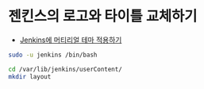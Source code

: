 # 젠킨스의 로고와 타이틀 교체하기

* [Jenkins에 머티리얼 테마 적용하기](https://jojoldu.tistory.com/343)


```bash
sudo -u jenkins /bin/bash
```

```bash
cd /var/lib/jenkins/userContent/
mkdir layout
```